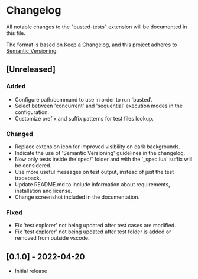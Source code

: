 # Changelog

All notable changes to the "busted-tests" extension will be documented in this file.

The format is based on [Keep a Changelog](https://keepachangelog.com/en/1.0.0/),
and this project adheres to [Semantic Versioning](https://semver.org/spec/v2.0.0.html).

## [Unreleased]

### Added

- Configure path/command to use in order to run 'busted'.
- Select between 'concurrent' and 'sequential' execution modes in the configuration.
- Customize prefix and suffix patterns for test files lookup.

### Changed

- Replace extension icon for improved visibility on dark backgrounds.
- Indicate the use of 'Semantic Versioning' guidelines in the changelog.
- Now only tests inside the'spec/' folder and with the '_spec.lua' suffix will be considered.
- Use more useful messages on test output, instead of just the test traceback.
- Update README.md to include information about requirements, installation and license.
- Change screenshot included in the documentation.

### Fixed

- Fix 'test explorer' not being updated after test cases are modified.
- Fix 'test explorer' not being updated after test folder is added or removed from outside vscode.

## [0.1.0] - 2022-04-20

- Initial release
